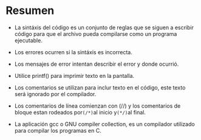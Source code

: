 # Resumen

- La sintáxis del código es un conjunto de reglas que se siguen a escribir código para que el archivo pueda compilarse como un programa ejecutable.

- Los errores ocurren si la sintáxis es incorrecta.

- Los mensajes de error intentan describir el error y donde ocurrió.

- Utilice printf() para imprimir texto en la pantalla.

- Los comentarios se utilizan para inclur texto en el código, este texto será ignorado por el compilador.

- Los comentarios de línea comienzan con (//) y los comentarios de bloque estan rodeados por```(/*)```al inicio y```(*/)```al final.

- La aplicación gcc o GNU compiler collection, es un compilador utilizado para compilar los programas en C.
